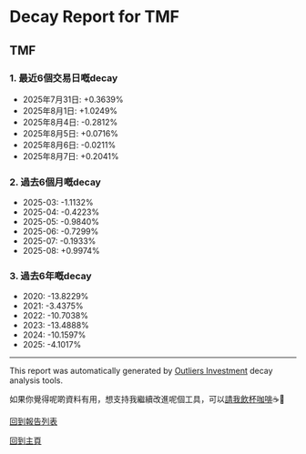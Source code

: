 # Decay Report for TMF

## TMF

### 1. 最近6個交易日嘅decay

- 2025年7月31日: +0.3639%
- 2025年8月1日: +1.0249%
- 2025年8月4日: -0.2812%
- 2025年8月5日: +0.0716%
- 2025年8月6日: -0.0211%
- 2025年8月7日: +0.2041%

### 2. 過去6個月嘅decay

- 2025-03: -1.1132%
- 2025-04: -0.4223%
- 2025-05: -0.9840%
- 2025-06: -0.7299%
- 2025-07: -0.1933%
- 2025-08: +0.9974%

### 3. 過去6年嘅decay

- 2020: -13.8229%
- 2021: -3.4375%
- 2022: -10.7038%
- 2023: -13.4888%
- 2024: -10.1597%
- 2025: -4.1017%

------------------------------
This report was automatically generated by [Outliers Investment](https://outliersecon.github.io/Outliers-Investment/) decay analysis tools.

如果你覺得呢啲資料有用，想支持我繼續改進呢個工具，可以[請我飲杯咖啡](https://buymeacoffee.com/outliersecon)☕🙏

[回到報告列表](https://outliersecon.github.io/Outliers-Investment/reports/reports_public)

[回到主頁](https://outliersecon.github.io/Outliers-Investment/)